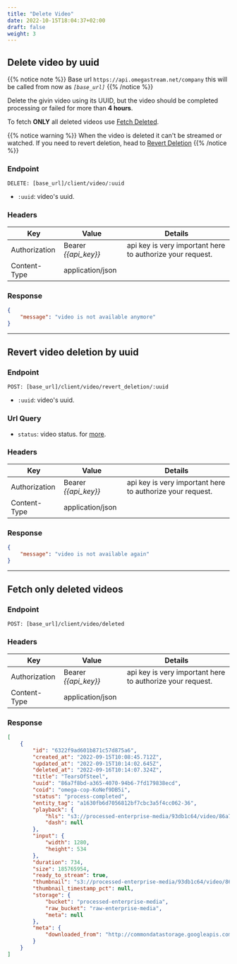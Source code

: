 ```yaml
---
title: "Delete Video"
date: 2022-10-15T18:04:37+02:00
draft: false
weight: 3
---
```


## Delete video by uuid

{{% notice note %}}
Base url `https://api.omegastream.net/company` this will be called from now as *`[base_url]`*
{{% /notice %}}

Delete the givin video using its UUID, but the video should be completed processing or failed for more than **4 hours**.

To fetch **ONLY** all deleted videos use [Fetch Deleted](#delete-video-by-uuid).

{{% notice warning %}}
When the video is deleted it can't be streamed or watched. If you need to revert deletion, head to [Revert Deletion](#revert-video-deletion-by-uuid)
{{% /notice %}}

### Endpoint
```url
DELETE: [base_url]/client/video/:uuid
```
- `:uuid`: video's uuid.

### Headers
| Key           | Value              | Details                                                 |
|---------------|--------------------|---------------------------------------------------------|
| Authorization | Bearer *{{api_key}}* | api key is very important here to authorize your request. |
| Content-Type  | application/json   |                                                         |


### Response
```json
{
    "message": "video is not available anymore"
}
```

---

## Revert video deletion by uuid

### Endpoint
```url
POST: [base_url]/client/video/revert_deletion/:uuid
```
- `:uuid`: video's uuid.

### Url Query 

- `status`: video status. for [more](/video/managment/video_model#video-status).

### Headers
| Key           | Value              | Details                                                 |
|---------------|--------------------|---------------------------------------------------------|
| Authorization | Bearer *{{api_key}}* | api key is very important here to authorize your request. |
| Content-Type  | application/json   |                                                         |


### Response
```json
{
    "message": "video is not available again"
}
```

---

## Fetch only deleted videos

### Endpoint
```url
POST: [base_url]/client/video/deleted
```

### Headers
| Key           | Value              | Details                                                 |
|---------------|--------------------|---------------------------------------------------------|
| Authorization | Bearer *{{api_key}}* | api key is very important here to authorize your request. |
| Content-Type  | application/json   |                                                         |


### Response
```json
[
    {
        "id": "6322f9ad601b871c57d875a6",
        "created_at": "2022-09-15T10:08:45.712Z",
        "updated_at": "2022-09-15T10:14:02.645Z",
        "deleted_at": "2022-09-16T10:14:07.324Z",
        "title": "TearsOfSteel",
        "uuid": "86a7f8bd-a365-4070-94b6-7fd179838ecd",
        "coid": "omega-cop-KoNef9DB5i",
        "status": "process-completed",
        "entity_tag": "a1630fb6d7056812bf7cbc3a5f4cc062-36",
        "playback": {
            "hls": "s3://processed-enterprise-media/93db1c64/video/86a7f8bd-a365-4070-94b6-7fd179838ecd/playlist.m3u8",
            "dash": null
        },
        "input": {
            "width": 1280,
            "height": 534
        },
        "duration": 734,
        "size": 185765954,
        "ready_to_stream": true,
        "thumbnail": "s3://processed-enterprise-media/93db1c64/video/86a7f8bd-a365-4070-94b6-7fd179838ecd/thumbnail.png",
        "thumbnail_timestamp_pct": null,
        "storage": {
            "bucket": "processed-enterprise-media",
            "raw_bucket": "raw-enterprise-media",
            "meta": null
        },
        "meta": {
            "downloaded_from": "http://commondatastorage.googleapis.com/gtv-videos-bucket/sample/TearsOfSteel.mp4"
        }
    }
]
```
